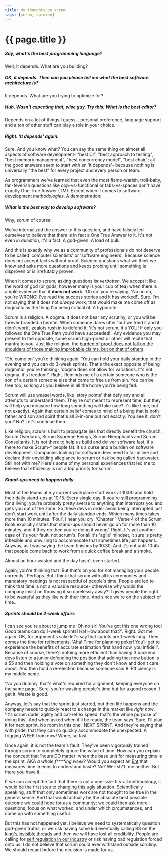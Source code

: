 ```yaml
---
title: My thoughts on scrum
tags: [scrum, opinion]
---
```


# {{ page.title }}

##### Say, what's the best programming language?
Well, it depends. What are you building?

##### OK, it depends. Then can you please tell me what the best software architecture is?
It depends. What are you trying to optimize for?

##### Huh. Wasn't expecting that, wise guy. Try this: What is the best editor?
Depends on a lot of things I guess... personal preference, language support and a ton of other stuff can play a role in your choice.

##### Right. 'It depends' again.
Sure. And you know what? You can say the same thing on almost all aspects of software development- "best CI", "best approach to testing", "best memory management", "best concurrency model", "best chair"; all the good answers seem to start with an 'it depends'- because nothing is universally "the best" for every project and every person or team.

As programmers we've learned that even the most flame-warish, troll-baity, fan-feverish questions like oop-vs-functional or tabs-vs-spaces don't have exactly One True Answer (TM). Except when it comes to software development _methodologies_. A demonstration:

##### What is the best way to develop software?
Why, scrum of course!

We've internalized the answer to this question, and have falsely led ourselves to believe that there is in fact a One True Answer to it. It's not even _in question_, it's a fact. A god-given. A load of bull.

And this is exactly why we as a community of professionals do not deserve to be called 'computer scientists' or 'software engineers'. Because science does not accept facts without proof. Science questions what we think we know and asks more questions and keeps probing until something is disproven or is irrefutably proven.

When it comes to scrum, asking questions _ist verbotten_. We accept it like the word of god (or gods, however many is your cup of tea) when there is ample evidence that it __does not work__.
'Oh no' you're saying. 'No no no, you're WRONG! I've read the success stories and it has worked!'. Sure. I'm not saying that it does not _always_ work; that would make me come off as dogmatic as the thing I'm being critical of. A hypocrite.

Scrum is a religion. A dogma. It does not bear any scrutiny, or you will be forever branded a heretic. When someone dares utter 'but we tried it and it didn't work', zealots rush in to defend it: 'it's not scrum, it's YOU! If only you followed the One True Path you'd have succeeded!'. Any evidence you may present to the opposite, some scrum high-priest or other will recite that mantra to you. Just like religion, the [burden of proof does not fall on the shoulders of those making improbable claims, but on that of others](https://en.wikipedia.org/wiki/Russell%27s_teapot).

'Oh, come on' you're thinking again. 'You can hold your daily standup in the evening and you can do 3-week sprints. That's the exact opposite of being dogmatic' you're thinking- 'dogma does not allow for variations. It's not dogma, it's freedom!'. Right. Reminds me of a certain someone who is the son of a certain someone else that came to free us from sin. You can be free too, so long as you believe in all the horse you're being fed.

Scrum will use weasel words, like 'story points' that defy any and all attempts to understand them. They're not meant to represent time, but they will help you measure how long something will take (see? it's like time, but not exactly). Again that certain belief comes to mind of a being that is both father and son and spirit that's all 3-in-one but not exactly. You see it, don't you? No? Let's continue then.

Like religion, scrum is built to propagate lies that directly benefit the church. Scrum Overlords, Scrum Supreme Beings, Scrum Hierophants and Scrum Consultants. It is not there to help us build and deliver software fast, it's there to make Scrum-* people fat. It's a curse and a burden on software development. Companies looking for software devs need to fall in line and declare their unyielding allegiance to scrum or risk being called backwater. Still not with me? Here's some of my personal experiences that led me to believe that efficiency is not a top priority for scrum.

##### Stand-ups need to happen daily
Most of the teams at my current workplace start work at 10:00 and hold their daily stand-ups at 10:15. Every single day. If you're still programming for a living, you're probably pretty averse to anything that interrupts you and gets you out of the zone. So these devs in order avoid being interrupted just don't start work until after the daily standup ends. Which many times takes more than 10 minutes. 'Foul', I hear you cry. 'Chapter 1 Verse 4 of the Scrum Book explicitly states that stand-ups should never go on for more than 10 minutes, and if they do then you're doing it wrong'. Right. It's yet another case of it's your fault, not scrum's. For all it's 'agile' mindset, it sure is pretty inflexible and unwilling to accommodate that sometimes life just happens. Anyway, as I was saying the team finishes by 10:30. And it's not until 10:45 that people come back to work from a quick coffee break and a smoke.

Almost an hour wasted and the day hasn't even started.

Again, you're thinking that 'But that's on you for not managing your people correctly'. Perhaps. But I think that scrum with all its ceremonies and mandatory meetings is not respectful of people's time. People are led to think that time is not a valuable resource- otherwise why would the company insist on throwing it so carelessly away? It gives people the right to be wasteful as they like with their time. And since we're on the subject of time...

##### Sprints should be 2-week affairs
I can see you're about to jump me 'Oh no sir! You've got this one wrong too! _Good_ teams can do 1-week sprints! Ha! How about that?'. Right. Got me again. OK, for argument's sake let's say that sprints are 1-week long. Then comes the time for refinements. 'Aha! Time for planning poker! You'll get to experience the benefits of accurate estimation first hand now, you infidel!'. Because of course, there's nothing more efficient than having 3 backend devs listen to a junior defending the position that adding that new button is a 55 and then holding a vote on something they don't know and don't care about. And then hold a re-election because someone said 8. Efficiency is my middle name.

'No you dummy, that's what's required for alignment, keeping everyone on the same page.' Sure, you're wasting people's time but for a good reason. I get it. Waste is good.

Anyway, let's say that the sprint just started, but then life happens and the company needs to quickly react to a change in the market like _right now_. 'It's scrum dude, agility and cat-reflex speed; that's the whole purpose of doing this'. And when asked when it'll be ready, the team says 'Sure, I'll plan it for next sprint. No room in this one'. NEXT SPRINT. And they're saying that with pride, that they can so quickly accommodate the unexpected. A frigging WEEK from now! Whee, so fast.

Once again, it is not the team's fault. They've been vigorously trained through scrum to completely ignore the value of time. How can you explain the concept that 'hours DO matter' when the base unit for measuring time is the sprint, AKA _a whole f\****ing week_? Would you expect an [Ent](https://en.wikipedia.org/wiki/Ent) that measures time in eons to understand haste? No? Well sh\*t, me neither. But there you have it.

If we can accept the fact that there is not a one-size-fits-all methodology, it would be the first step to changing this ugly situation. Scientifically speaking, stuff that only sometimes work are not thought to be true in the general sense. And that would actually be the absolute best possible outcome we could hope for as a community; we could then ask more questions; focus on what worked, and under which circumstances, and come up with something useful.

But this has not happened yet. I believe we need to systematically question god-given truths, or we risk having some kid eventually calling BS on the [king's invisible threads](https://en.wikipedia.org/wiki/The_Emperor%27s_New_Clothes) and then we will have lost all credibility. People are calling for [self regulation in our industry](https://www.forbes.com/sites/forbestechcouncil/2018/07/09/the-self-regulation-window-is-closing-for-tech-companies) or risk having bad regulation forced onto us. I do not believe that scrum could ever withstand outside scrutiny. We should recant before the decision is made for us.